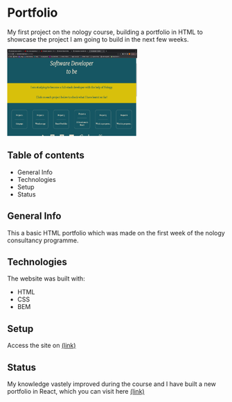 <h1>Portfolio </h1>

My first project on the nology course, building a portfolio in HTML to showcase the project I am going to build in the next few weeks.

<img src="./Resources/portfolio.png" width="300x" height="200px">

<h2>Table of contents</h2>
<ul>
    <li>General Info</li>
    <li>Technologies</li>
    <li>Setup</li>
    <li>Status</li>
</ul>

<h2>General Info</h2>
<p>This a basic HTML portfolio which was made on the first week of the nology consultancy programme.</p>

<h2>Technologies</h2>
<p>The website was built with:</p>
<ul>
    <li>HTML</li>
    <li>CSS</li>
    <li>BEM</li>
</ul>

<h2>Setup</h2>
<p>Access the site on  <a href="https://martinelli-89.github.io/My-Portfolio/">(link)</a></p>

<h2>Status</h2>
<p>My knowledge vastely improved during the course and I have built a new portfolio in React, which you can visit here <a href="https://singular-macaron-770bc3.netlify.app/">(link)</a></p> 
